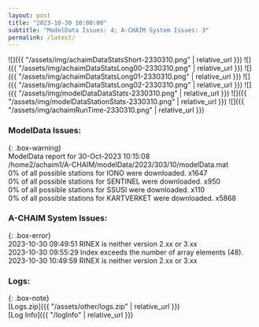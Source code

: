 ```yaml
---
layout: post
title: "2023-10-30 10:00:00"
subtitle: "ModelData Issues: 4; A-CHAIM System Issues: 3"
permalink: /latest/
---
```


![]({{ "/assets/img/achaimDataStatsShort-2330310.png" | relative_url }})
![]({{ "/assets/img/achaimDataStatsLong00-2330310.png" | relative_url }})
![]({{ "/assets/img/achaimDataStatsLong01-2330310.png" | relative_url }})
![]({{ "/assets/img/achaimDataStatsLong02-2330310.png" | relative_url }})
![]({{ "/assets/img/modelDataDataStats-2330310.png" | relative_url }})
![]({{ "/assets/img/modelDataStationStats-2330310.png" | relative_url }})
![]({{ "/assets/img/achaimRunTime-2330310.png" | relative_url }})


### ModelData Issues:  
  
{: .box-warning}  
 ModelData report for 30-Oct-2023 10:15:08   
 /home2/achaim1/A-CHAIM/modelData/2023/303/10/modelData.mat   
 0% of all possible stations for IONO were downloaded. x1647   
 0% of all possible stations for SENTINEL were downloaded. x950   
 0% of all possible stations for SSUSI were downloaded. x110   
 0% of all possible stations for KARTVERKET were downloaded. x5868   
  
### A-CHAIM System Issues:  
  
{: .box-error}  
2023-10-30 09:49:51 RINEX is neither version 2.xx or 3.xx  
2023-10-30 09:55:29 Index exceeds the number of array elements (48).  
2023-10-30 10:49:59 RINEX is neither version 2.xx or 3.xx  

### Logs:  
  
{: .box-note}  
[Logs.zip]({{ "/assets/other/logs.zip" | relative_url }})  
[Log Info]({{ "/logInfo" | relative_url }})  
